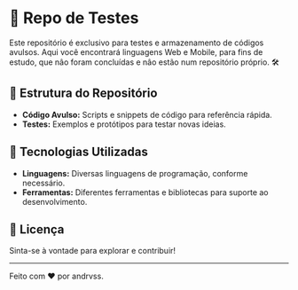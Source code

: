 # 📂 Repo de Testes

Este repositório é exclusivo para testes e armazenamento de códigos avulsos.
Aqui você encontrará linguagens Web e Mobile, para fins de estudo, que nâo foram concluídas e nâo estão num repositório próprio. 🛠️

## 📑 Estrutura do Repositório

- **Código Avulso:** Scripts e snippets de código para referência rápida.
- **Testes:** Exemplos e protótipos para testar novas ideias.

## 🚀 Tecnologias Utilizadas

- **Linguagens:** Diversas linguagens de programação, conforme necessário.
- **Ferramentas:** Diferentes ferramentas e bibliotecas para suporte ao desenvolvimento.

## 📜 Licença

Sinta-se à vontade para explorar e contribuir! 

---

Feito com ❤️ por andrvss.
```
